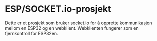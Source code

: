 # ESP/SOCKET.io-prosjekt

Dette er et prosjekt som bruker socket.io for å opprette kommunikasjon mellom en ESP32 og en webklient. Webklienten fungerer som en fjernkontroll for ESP32en.






